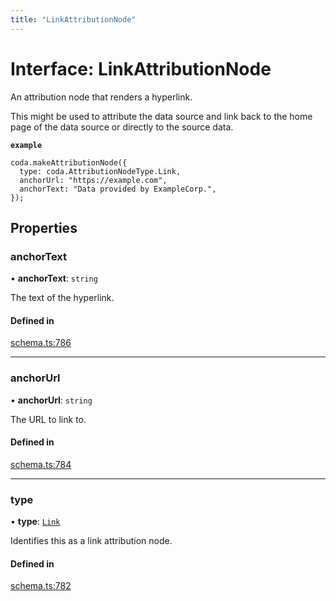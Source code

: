 ```yaml
---
title: "LinkAttributionNode"
---
```

# Interface: LinkAttributionNode

An attribution node that renders a hyperlink.

This might be used to attribute the data source and link back to the home page
of the data source or directly to the source data.

**`example`**
```
coda.makeAttributionNode({
  type: coda.AttributionNodeType.Link,
  anchorUrl: "https://example.com",
  anchorText: "Data provided by ExampleCorp.",
});
```

## Properties

### anchorText

• **anchorText**: `string`

The text of the hyperlink.

#### Defined in

[schema.ts:786](https://github.com/coda/packs-sdk/blob/main/schema.ts#L786)

___

### anchorUrl

• **anchorUrl**: `string`

The URL to link to.

#### Defined in

[schema.ts:784](https://github.com/coda/packs-sdk/blob/main/schema.ts#L784)

___

### type

• **type**: [`Link`](../enums/AttributionNodeType.md#link)

Identifies this as a link attribution node.

#### Defined in

[schema.ts:782](https://github.com/coda/packs-sdk/blob/main/schema.ts#L782)
